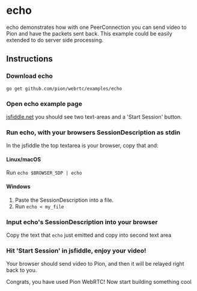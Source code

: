 # echo
echo demonstrates how with one PeerConnection you can send video to Pion and have the packets sent back. This example could be easily extended to do server side processing.

## Instructions
### Download echo
```
go get github.com/pion/webrtc/examples/echo
```

### Open echo example page
[jsfiddle.net](https://jsfiddle.net/3m0zute8/) you should see two text-areas and a 'Start Session' button.

### Run echo, with your browsers SessionDescription as stdin
In the jsfiddle the top textarea is your browser, copy that and:
#### Linux/macOS
Run `echo $BROWSER_SDP | echo`
#### Windows
1. Paste the SessionDescription into a file.
1. Run `echo < my_file`

### Input echo's SessionDescription into your browser
Copy the text that `echo` just emitted and copy into second text area

### Hit 'Start Session' in jsfiddle, enjoy your video!
Your browser should send video to Pion, and then it will be relayed right back to you.

Congrats, you have used Pion WebRTC! Now start building something cool
